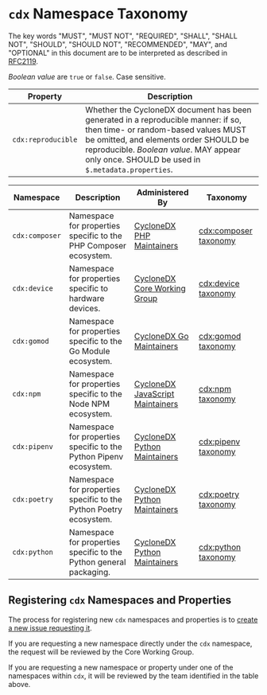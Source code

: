 # `cdx` Namespace Taxonomy

The key words "MUST", "MUST NOT", "REQUIRED", "SHALL", "SHALL NOT", "SHOULD", "SHOULD NOT", "RECOMMENDED", "MAY", and "OPTIONAL"
in this document are to be interpreted as described in [RFC2119](http://www.ietf.org/rfc/rfc2119.txt).

_Boolean value_ are `true` or `false`. Case sensitive.

| Property | Description |
| -------- | ----------- |
| `cdx:reproducible` | Whether the CycloneDX document has been generated in a reproducible manner: if so, then time- or random-based values MUST be omitted, and elements order SHOULD be reproducible. _Boolean value_. MAY appear only once. SHOULD be used in `$.metadata.properties`. |

| Namespace | Description | Administered By | Taxonomy |
| --------- | ----------- | --------------- | -------- |
| `cdx:composer` | Namespace for properties specific to the PHP Composer ecosystem. | [CycloneDX PHP Maintainers] | [cdx:composer taxonomy](cdx/composer.md) |
| `cdx:device` | Namespace for properties specific to hardware devices. | [CycloneDX Core Working Group] | [cdx:device taxonomy](cdx/device.md) |
| `cdx:gomod` | Namespace for properties specific to the Go Module ecosystem. | [CycloneDX Go Maintainers] | [cdx:gomod taxonomy](cdx/gomod.md) |
| `cdx:npm` | Namespace for properties specific to the Node NPM ecosystem. | [CycloneDX JavaScript Maintainers] | [cdx:npm taxonomy](cdx/npm.md) |
| `cdx:pipenv` | Namespace for properties specific to the Python Pipenv ecosystem. | [CycloneDX Python Maintainers] | [cdx:pipenv taxonomy](cdx/pipenv.md) |
| `cdx:poetry` | Namespace for properties specific to the Python Poetry ecosystem. | [CycloneDX Python Maintainers] | [cdx:poetry taxonomy](cdx/poetry.md) |
| `cdx:python` | Namespace for properties specific to the Python general packaging. | [CycloneDX Python Maintainers] | [cdx:python taxonomy](cdx/python.md) |

## Registering `cdx` Namespaces and Properties

The process for registering new `cdx` namespaces and properties is to
[create a new issue requesting it](https://github.com/CycloneDX/cyclonedx-property-taxonomy/issues/new).

If you are requesting a new namespace directly under the `cdx` namespace,
the request will be reviewed by the Core Working Group.

If you are requesting a new namespace or property under one of the
namespaces within `cdx`, it will be reviewed by the team identified in the
table above.

[CycloneDX Core Working Group]: https://github.com/orgs/CycloneDX/teams/core-team
[CycloneDX PHP Maintainers]: https://github.com/orgs/CycloneDX/teams/php-maintainers
[CycloneDX Go Maintainers]: https://github.com/orgs/CycloneDX/teams/go-maintainers
[CycloneDX Python Maintainers]: https://github.com/orgs/CycloneDX/teams/python-maintainers
[CycloneDX JavaScript Maintainers]: https://github.com/orgs/CycloneDX/teams/javascript-maintainers
